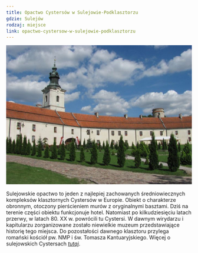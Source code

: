 ```yaml
---
title: Opactwo Cystersów w Sulejowie-Podklasztorzu
gdzie: Sulejów
rodzaj: miejsce
link: opactwo-cystersow-w-sulejowie-podklasztorzu
---
```

![Opactwo Cystersów w Sulejowie-Podklasztorzu](/foto/plenery/sulejow-opactwo.jpg)

Sulejowskie opactwo to jeden z najlepiej zachowanych średniowiecznych kompleksów klasztornych Cystersów w Europie. Obiekt o charakterze obronnym, otoczony pierścieniem murów z oryginalnymi basztami. Dziś na terenie części obiektu funkcjonuje hotel. Natomiast po kilkudziesięciu latach przerwy, w latach 80. XX w. powrócili tu Cystersi. W dawnym wirydarzu i kapitularzu zorganizowane zostało niewielkie muzeum przedstawiające historię tego miejsca. Do pozostałości dawnego klasztoru przylega romański kościół pw. NMP i św. Tomasza Kantuaryjskiego. Więcej o sulejowskich Cystersach [*tutaj*](http://cystersi.sulejow.pl/).